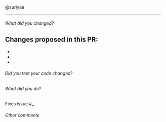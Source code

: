 @suriyaa

----

###### What did you changed?
Changes proposed in this PR:
 - 
 - 
 - 
 - 

###### Did you test your code changes?



###### What did you do?
Fixes issue #_.


###### Other comments


